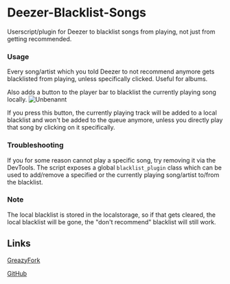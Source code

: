 # Deezer-Blacklist-Songs
Userscript/plugin for Deezer to blacklist songs from playing, not just from getting recommended.

### Usage
Every song/artist which you told Deezer to not recommend anymore gets blacklisted from playing, unless specifically clicked. Useful for albums.

Also adds a button to the player bar to blacklist the currently playing song locally.
![Unbenannt](https://github.com/user-attachments/assets/0b6f78b6-2046-489c-94c9-884782725652)

If you press this button, the currently playing track will be added to a local blacklist and won't be added to the queue anymore, unless you directly play that song by clicking on it specifically.

### Troubleshooting
If you for some reason cannot play a specific song, try removing it via the DevTools. The script exposes a global `blacklist_plugin` class which can be used to add/remove a specified or the currently playing song/artist to/from the blacklist.

### Note
The local blacklist is stored in the localstorage, so if that gets cleared, the local blacklist will be gone, the "don't recommend" blacklist will still work.


## Links
[GreazyFork](https://greasyfork.org/en/scripts/541034-deezer-blacklist-songs)

[GitHub](https://github.com/bertigert/Deezer-Blacklist-Songs)
